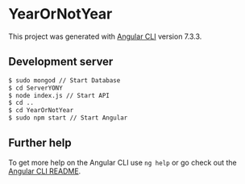 # YearOrNotYear

This project was generated with [Angular CLI](https://github.com/angular/angular-cli) version 7.3.3.

## Development server

```bash
$ sudo mongod // Start Database
$ cd ServerYONY
$ node index.js // Start API
$ cd ..
$ cd YearOrNotYear
$ sudo npm start // Start Angular
```

## Further help

To get more help on the Angular CLI use `ng help` or go check out the [Angular CLI README](https://github.com/angular/angular-cli/blob/master/README.md).
